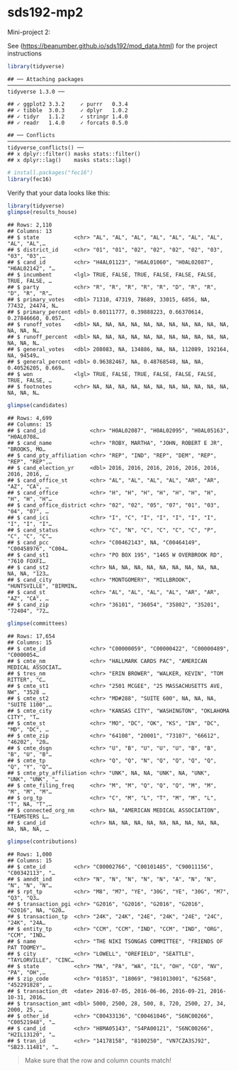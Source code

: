 sds192-mp2
================

Mini-project 2:

See (<https://beanumber.github.io/sds192/mod_data.html>) for the project
instructions

``` r
library(tidyverse)
```

    ## ── Attaching packages ─────────────────────────────────────────────────────────────────────────────────────────────────────────────── tidyverse 1.3.0 ──

    ## ✓ ggplot2 3.3.2     ✓ purrr   0.3.4
    ## ✓ tibble  3.0.3     ✓ dplyr   1.0.2
    ## ✓ tidyr   1.1.2     ✓ stringr 1.4.0
    ## ✓ readr   1.4.0     ✓ forcats 0.5.0

    ## ── Conflicts ────────────────────────────────────────────────────────────────────────────────────────────────────────────────── tidyverse_conflicts() ──
    ## x dplyr::filter() masks stats::filter()
    ## x dplyr::lag()    masks stats::lag()

``` r
# install.packages("fec16")
library(fec16)
```

Verify that your data looks like this:

``` r
library(tidyverse)
glimpse(results_house)
```

    ## Rows: 2,110
    ## Columns: 13
    ## $ state           <chr> "AL", "AL", "AL", "AL", "AL", "AL", "AL", "AL", "AL",…
    ## $ district_id     <chr> "01", "01", "02", "02", "02", "02", "03", "03", "03",…
    ## $ cand_id         <chr> "H4AL01123", "H6AL01060", "H0AL02087", "H6AL02142", "…
    ## $ incumbent       <lgl> TRUE, FALSE, TRUE, FALSE, FALSE, FALSE, TRUE, FALSE, …
    ## $ party           <chr> "R", "R", "R", "R", "R", "D", "R", "R", "D", "R", "R"…
    ## $ primary_votes   <dbl> 71310, 47319, 78689, 33015, 6856, NA, 77432, 24474, N…
    ## $ primary_percent <dbl> 0.60111777, 0.39888223, 0.66370614, 0.27846660, 0.057…
    ## $ runoff_votes    <dbl> NA, NA, NA, NA, NA, NA, NA, NA, NA, NA, NA, NA, NA, N…
    ## $ runoff_percent  <dbl> NA, NA, NA, NA, NA, NA, NA, NA, NA, NA, NA, NA, NA, N…
    ## $ general_votes   <dbl> 208083, NA, 134886, NA, NA, 112089, 192164, NA, 94549…
    ## $ general_percent <dbl> 0.96382467, NA, 0.48768548, NA, NA, 0.40526205, 0.669…
    ## $ won             <lgl> TRUE, FALSE, TRUE, FALSE, FALSE, FALSE, TRUE, FALSE, …
    ## $ footnotes       <chr> NA, NA, NA, NA, NA, NA, NA, NA, NA, NA, NA, NA, NA, N…

``` r
glimpse(candidates)
```

    ## Rows: 4,699
    ## Columns: 15
    ## $ cand_id              <chr> "H0AL02087", "H0AL02095", "H0AL05163", "H0AL0708…
    ## $ cand_name            <chr> "ROBY, MARTHA", "JOHN, ROBERT E JR", "BROOKS, MO…
    ## $ cand_pty_affiliation <chr> "REP", "IND", "REP", "DEM", "REP", "REP", "REP",…
    ## $ cand_election_yr     <dbl> 2016, 2016, 2016, 2016, 2016, 2016, 2016, 2016, …
    ## $ cand_office_st       <chr> "AL", "AL", "AL", "AL", "AR", "AR", "AZ", "CA", …
    ## $ cand_office          <chr> "H", "H", "H", "H", "H", "H", "H", "H", "H", "H"…
    ## $ cand_office_district <chr> "02", "02", "05", "07", "01", "03", "04", "07", …
    ## $ cand_ici             <chr> "I", "C", "I", "I", "I", "I", "I", "I", "I", "I"…
    ## $ cand_status          <chr> "C", "N", "C", "C", "C", "C", "P", "C", "C", "C"…
    ## $ cand_pcc             <chr> "C00462143", NA, "C00464149", "C00458976", "C004…
    ## $ cand_st1             <chr> "PO BOX 195", "1465 W OVERBROOK RD", "7610 FOXFI…
    ## $ cand_st2             <chr> NA, NA, NA, NA, NA, NA, NA, NA, NA, NA, NA, "123…
    ## $ cand_city            <chr> "MONTGOMERY", "MILLBROOK", "HUNTSVILLE", "BIRMIN…
    ## $ cand_st              <chr> "AL", "AL", "AL", "AL", "AR", "AR", "AZ", "CA", …
    ## $ cand_zip             <chr> "36101", "36054", "35802", "35201", "72404", "72…

``` r
glimpse(committees)
```

    ## Rows: 17,654
    ## Columns: 15
    ## $ cmte_id              <chr> "C00000059", "C00000422", "C00000489", "C0000054…
    ## $ cmte_nm              <chr> "HALLMARK CARDS PAC", "AMERICAN MEDICAL ASSOCIAT…
    ## $ tres_nm              <chr> "ERIN BROWER", "WALKER, KEVIN", "TOM RITTER", "C…
    ## $ cmte_st1             <chr> "2501 MCGEE", "25 MASSACHUSETTS AVE, NW", "3528 …
    ## $ cmte_st2             <chr> "MD#288", "SUITE 600", NA, NA, NA, "SUITE 1100",…
    ## $ cmte_city            <chr> "KANSAS CITY", "WASHINGTON", "OKLAHOMA CITY", "T…
    ## $ cmte_st              <chr> "MO", "DC", "OK", "KS", "IN", "DC", "MD", "DC", …
    ## $ cmte_zip             <chr> "64108", "20001", "73107", "66612", "46202", "20…
    ## $ cmte_dsgn            <chr> "U", "B", "U", "U", "U", "B", "B", "B", "U", "B"…
    ## $ cmte_tp              <chr> "Q", "Q", "N", "Q", "Q", "Q", "Q", "Q", "Y", "Q"…
    ## $ cmte_pty_affiliation <chr> "UNK", NA, NA, "UNK", NA, "UNK", "UNK", "UNK", "…
    ## $ cmte_filing_freq     <chr> "M", "M", "Q", "Q", "Q", "M", "M", "M", "M", "M"…
    ## $ org_tp               <chr> "C", "M", "L", "T", "M", "M", "L", "T", NA, "T",…
    ## $ connected_org_nm     <chr> NA, "AMERICAN MEDICAL ASSOCIATION", "TEAMSTERS L…
    ## $ cand_id              <chr> NA, NA, NA, NA, NA, NA, NA, NA, NA, NA, NA, NA, …

``` r
glimpse(contributions)
```

    ## Rows: 1,000
    ## Columns: 15
    ## $ cmte_id         <chr> "C00002766", "C00101485", "C90011156", "C00342113", "…
    ## $ amndt_ind       <chr> "N", "N", "N", "N", "N", "A", "N", "N", "N", "N", "N"…
    ## $ rpt_tp          <chr> "M8", "M7", "YE", "30G", "YE", "30G", "M7", "Q3", "Q3…
    ## $ transaction_pgi <chr> "G2016", "G2016", "G2016", "G2016", "G2016", NA, "G20…
    ## $ transaction_tp  <chr> "24K", "24K", "24E", "24K", "24E", "24C", "24K", "24A…
    ## $ entity_tp       <chr> "CCM", "CCM", "IND", "CCM", "IND", "ORG", "CCM", "IND…
    ## $ name            <chr> "THE NIKI TSONGAS COMMITTEE", "FRIENDS OF PAT TOOMEY"…
    ## $ city            <chr> "LOWELL", "OREFIELD", "SEATTLE", "TAYLORVILLE", "CINC…
    ## $ state           <chr> "MA", "PA", "WA", "IL", "OH", "CO", "NV", "PA", "OH",…
    ## $ zip_code        <chr> "01853", "18069", "981013001", "62568", "452291828", …
    ## $ transaction_dt  <date> 2016-07-05, 2016-06-06, 2016-09-21, 2016-10-31, 2016…
    ## $ transaction_amt <dbl> 5000, 2500, 28, 500, 8, 720, 2500, 27, 34, 2000, 25, …
    ## $ other_id        <chr> "C00433136", "C00461046", "S6NC00266", "C00521948", "…
    ## $ cand_id         <chr> "H8MA05143", "S4PA00121", "S6NC00266", "H2IL13120", "…
    ## $ tran_id         <chr> "14178158", "8100250", "VN7CZA3SJ92", "SB23.11481", "…

> Make sure that the row and column counts match\!
